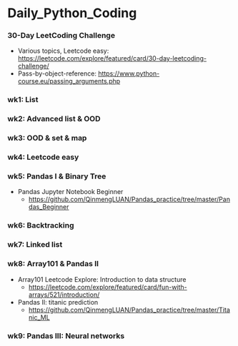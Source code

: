 # Daily_Python_Coding
### 30-Day LeetCoding Challenge
* Various topics, Leetcode easy: https://leetcode.com/explore/featured/card/30-day-leetcoding-challenge/
* Pass-by-object-reference: https://www.python-course.eu/passing_arguments.php
### wk1: List
### wk2: Advanced list & OOD
### wk3: OOD & set & map
### wk4: Leetcode easy
### wk5: Pandas I & Binary Tree
* Pandas Jupyter Notebook Beginner
  * https://github.com/QinmengLUAN/Pandas_practice/tree/master/Pandas_Beginner
### wk6: Backtracking
### wk7: Linked list
### wk8: Array101 & Pandas II
* Array101 Leetcode Explore: Introduction to data structure
  * https://leetcode.com/explore/featured/card/fun-with-arrays/521/introduction/
* Pandas II: titanic prediction 
  * https://github.com/QinmengLUAN/Pandas_practice/tree/master/Titanic_ML
### wk9: Pandas III: Neural networks
